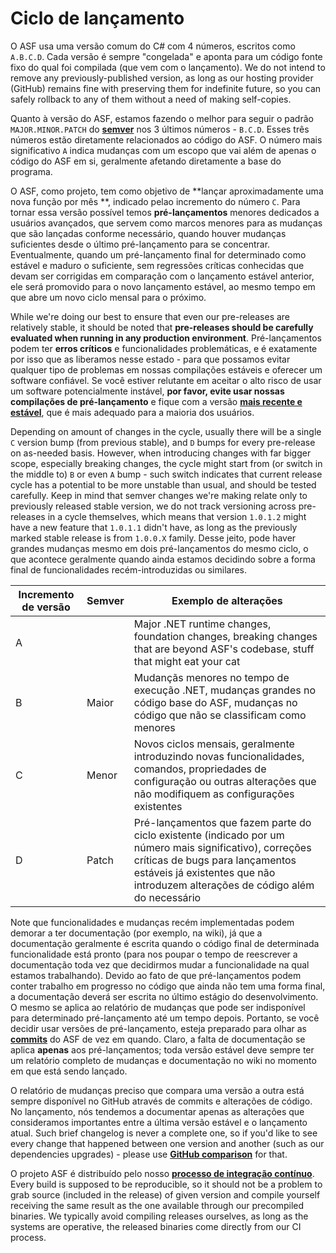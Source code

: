 # Ciclo de lançamento

O ASF usa uma versão comum do C# com 4 números, escritos como `A.B.C.D`. Cada versão é sempre "congelada" e aponta para um código fonte fixo do qual foi compilada (que vem com o lançamento). We do not intend to remove any previously-published version, as long as our hosting provider (GitHub) remains fine with preserving them for indefinite future, so you can safely rollback to any of them without a need of making self-copies.

Quanto à versão do ASF, estamos fazendo o melhor para seguir o padrão `MAJOR.MINOR.PATCH` do **[semver](https://semver.org)** nos 3 últimos números - `B.C.D`. Esses três números estão diretamente relacionados ao código do ASF. O número mais significativo `A` indica mudanças com um escopo que vai além de apenas o código do ASF em si, geralmente afetando diretamente a base do programa.

O ASF, como projeto, tem como objetivo de **lançar aproximadamente uma nova função por mês **, indicado pelao incremento do número `C`. Para tornar essa versão possível temos **pré-lançamentos** menores dedicados a usuários avançados, que servem como marcos menores para as mudanças que são lançadas conforme necessário, quando houver mudanças suficientes desde o último pré-lançamento para se concentrar. Eventualmente, quando um pré-lançamento final for determinado como estável e maduro o suficiente, sem regressões críticas conhecidas que devam ser corrigidas em comparação com o lançamento estável anterior, ele será promovido para o novo lançamento estável, ao mesmo tempo em que abre um novo ciclo mensal para o próximo.

While we're doing our best to ensure that even our pre-releases are relatively stable, it should be noted that **pre-releases should be carefully evaluated when running in any production environment**. Pré-lançamentos podem ter **erros críticos** e funcionalidades problemáticas, e é exatamente por isso que as liberamos nesse estado - para que possamos evitar qualquer tipo de problemas em nossas compilações estáveis e oferecer um software confiável. Se você estiver relutante em aceitar o alto risco de usar um software potencialmente instável, **por favor, evite usar nossas compilações de pré-lançamento** e fique com a versão **[mais recente e estável](https://github.com/JustArchiNET/ArchiSteamFarm/releases/latest)**, que é mais adequado para a maioria dos usuários.

Depending on amount of changes in the cycle, usually there will be a single `C` version bump (from previous stable), and `D` bumps for every pre-release on as-needed basis. However, when introducing changes with far bigger scope, especially breaking changes, the cycle might start from (or switch in the middle to) `B` or even `A` bump - such switch indicates that current release cycle has a potential to be more unstable than usual, and should be tested carefully. Keep in mind that semver changes we're making relate only to previously released stable version, we do not track versioning across pre-releases in a cycle themselves, which means that version `1.0.1.2` might have a new feature that `1.0.1.1` didn't have, as long as the previously marked stable release is from `1.0.0.X` family. Desse jeito, pode haver grandes mudanças mesmo em dois pré-lançamentos do mesmo ciclo, o que acontece geralmente quando ainda estamos decidindo sobre a forma final de funcionalidades recém-introduzidas ou similares.

| Incremento de versão | Semver | Exemplo de alterações                                                                                                                                                                                                         |
| -------------------- | ------ | ----------------------------------------------------------------------------------------------------------------------------------------------------------------------------------------------------------------------------- |
| A                    |        | Major .NET runtime changes, foundation changes, breaking changes that are beyond ASF's codebase, stuff that might eat your cat                                                                                                |
| B                    | Maior  | Mudançãs menores no tempo de execução .NET, mudanças grandes no código base do ASF, mudanças no código que não se classificam como menores                                                                                    |
| C                    | Menor  | Novos ciclos mensais, geralmente introduzindo novas funcionalidades, comandos, propriedades de configuração ou outras alterações que não modifiquem as configurações existentes                                               |
| D                    | Patch  | Pré-lançamentos que fazem parte do ciclo existente (indicado por um número mais significativo), correções críticas de bugs para lançamentos estáveis já existentes que não introduzem alterações de código além do necessário |

Note que funcionalidades e mudanças recém implementadas podem demorar a ter documentação (por exemplo, na wiki), já que a documentação geralmente é escrita quando o código final de determinada funcionalidade está pronto (para nos poupar o tempo de reescrever a documentação toda vez que decidirmos mudar a funcionalidade na qual estamos trabalhando). Devido ao fato de que pré-lançamentos podem conter trabalho em progresso no código que ainda não tem uma forma final, a documentação deverá ser escrita no último estágio do desenvolvimento. O mesmo se aplica ao relatório de mudanças que pode ser indisponível para determinado pré-lançamento até um tempo depois. Portanto, se você decidir usar versões de pré-lançamento, esteja preparado para olhar as **[commits](https://github.com/JustArchiNET/ArchiSteamFarm/commits/main)** do ASF de vez em quando. Claro, a falta de documentação se aplica **apenas** aos pré-lançamentos; toda versão estável deve sempre ter um relatório completo de mudanças e documentação no wiki no momento em que está sendo lançado.

O relatório de mudanças preciso que compara uma versão a outra está sempre disponível no GitHub através de commits e alterações de código. No lançamento, nós tendemos a documentar apenas as alterações que consideramos importantes entre a última versão estável e o lançamento atual. Such brief changelog is never a complete one, so if you'd like to see every change that happened between one version and another (such as our dependencies upgrades) - please use **[GitHub comparison](https://github.com/JustArchiNET/ArchiSteamFarm/compare)** for that.

O projeto ASF é distribuído pelo nosso **[processo de integração contínuo](https://github.com/JustArchiNET/ArchiSteamFarm/actions)**. Every build is supposed to be reproducible, so it should not be a problem to grab source (included in the release) of given version and compile yourself receiving the same result as the one available through our precompiled binaries. We typically avoid compiling releases ourselves, as long as the systems are operative, the released binaries come directly from our CI process.